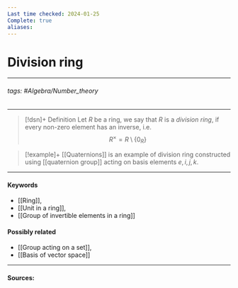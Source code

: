 ```yaml
---
Last time checked: 2024-01-25
Complete: true
aliases:
---
```

# Division ring
***
###### tags: #Algebra/Number_theory 
***
>[!dsn]+ Definition
>Let $R$ be a ring, we say that $R$ is a *division ring*, if every non-zero element has an inverse, i.e.
>$$R^{\times}=R\setminus\{0_{R}\}$$

>[!example]+ 
>[[Quaternions]] is an example of division ring constructed using [[quaternion group]] acting on basis elements $e,i,j,k$.
***
#### Keywords
- [[Ring]],
- [[Unit in a ring]],
- [[Group of invertible elements in a ring]]
#### Possibly related
- [[Group acting on a set]],
- [[Basis of vector space]]
***
#### Sources: